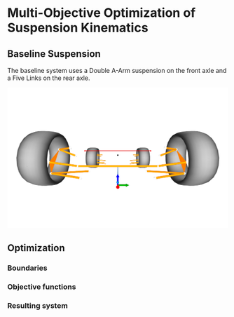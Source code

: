 # Multi-Objective Optimization of Suspension Kinematics


## Baseline Suspension

The baseline system uses a Double A-Arm suspension on the front axle and a Five Links on the rear axle.

![Fig. 1 - Baseline Suspension: Front View](images/baseline-front.png)

## Optimization
### Boundaries
### Objective functions
####
### Resulting system


